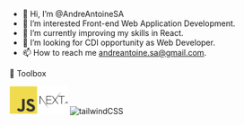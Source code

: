 - 👋 Hi, I’m @AndreAntoineSA
- 👀 I’m interested Front-end Web Application Development.
- 🌱 I’m currently improving my skills in React.
- 💞️ I’m looking for CDI opportunity as Web Developer.
- 📫 How to reach me andreantoine.sa@gmail.com.

🧰 Toolbox

<img src="https://github.com/devicons/devicon/blob/master/icons/javascript/javascript-original.svg" alt="JS" width="50" height="50"/>
<img src="https://github.com/devicons/devicon/blob/master/icons/nextjs/nextjs-original-wordmark.svg" alt="NextJS width="50" height="50"/> 
<img src="https://cdn.worldvectorlogo.com/logos/tailwind-css-wordmark.svg" alt="tailwindCSS" width="50" height="50"/>

<!---
AndreAntoineSA/AndreAntoineSA is a ✨ special ✨ repository because its `README.md` (this file) appears on your GitHub profile.
You can click the Preview link to take a look at your changes.
--->
